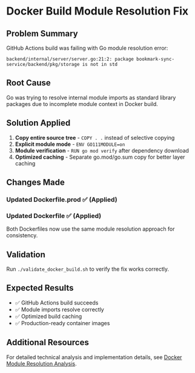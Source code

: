 # Docker Build Module Resolution Fix

## Problem Summary

GitHub Actions build was failing with Go module resolution error:
```
backend/internal/server/server.go:21:2: package bookmark-sync-service/backend/pkg/storage is not in std
```

## Root Cause

Go was trying to resolve internal module imports as standard library packages due to incomplete module context in Docker build.

## Solution Applied

1. **Copy entire source tree** - `COPY . .` instead of selective copying
2. **Explicit module mode** - `ENV GO111MODULE=on`
3. **Module verification** - `RUN go mod verify` after dependency download
4. **Optimized caching** - Separate go.mod/go.sum copy for better layer caching

## Changes Made

### Updated Dockerfile.prod ✅ (Applied)
### Updated Dockerfile ✅ (Applied)

Both Dockerfiles now use the same module resolution approach for consistency.

## Validation

Run `./validate_docker_build.sh` to verify the fix works correctly.

## Expected Results

- ✅ GitHub Actions build succeeds
- ✅ Module imports resolve correctly
- ✅ Optimized build caching
- ✅ Production-ready container images

## Additional Resources

For detailed technical analysis and implementation details, see [Docker Module Resolution Analysis](docs/docker-module-resolution-analysis.md).